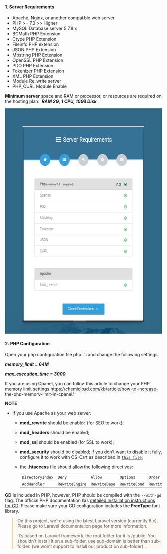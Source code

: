 <h4>1. Server Requirements</h4>
<ul style="text-align: justify;">
<li>Apache, Nginx, or another compatible web server.</li>
<li>PHP &gt;= 7.3 &gt;&gt; Higher</li>
<li>MySQL Database server 5.7.8.x</li>
<li>BCMath PHP Extension</li>
<li>Ctype PHP Extension</li>
<li>Fileinfo PHP extension</li>
<li>JSON PHP Extension</li>
<li>Mbstring PHP Extension</li>
<li>OpenSSL PHP Extension</li>
<li>PDO PHP Extension</li>
<li>Tokenizer PHP Extension</li>
<li>XML PHP Extension</li>
<li>Module Re_write server</li>
<li>PHP_CURL Module Enable&nbsp;</li>
</ul>
<p><strong>Minimum server</strong> space and RAM or processor, or resources are required on the hosting plan:&nbsp;<em><strong>&nbsp;RAM 2G, 1 CPU, 10GB Disk</strong></em></p>
<p><img src="/assets/images/be-system-requirements/7b2e3d9c5b898af97582bc9a7731bde7.png" alt="" width="591" height="726" /></p>
<h4>2. PHP Configuration&nbsp;</h4>
<p>Open your php configuration file php.ini and change the following settings.</p>
<p><em><strong>memory_limit = 64M </strong></em></p>
<p><em><strong>max_execution_time = 3000</strong></em></p>
<p>If you are using Cpanel, you can follow this article to change your PHP memory limit settings <a href="https://chemicloud.com/kb/article/how-to-increase-the-php-memory-limit-in-cpanel/">https://chemicloud.com/kb/article/how-to-increase-the-php-memory-limit-in-cpanel/</a></p>
<p><strong>NOTE</strong></p>
<ul>
<li>
<p class="first">If you use Apache as your web server:</p>
<ul>
<li>
<p class="first"><strong>mod_rewrite</strong> should be enabled (for SEO to work);</p>
</li>
<li>
<p class="first"><strong>mod_headers</strong> should be enabled;</p>
</li>
<li>
<p class="first"><strong>mod_ssl</strong> should be enabled (for SSL to work);</p>
</li>
<li>
<p class="first"><strong>mod_security</strong> should be disabled; if you don&rsquo;t want to disable it fully, configure it to work with CS-Cart as described in <a class="reference download internal" href="/admin/module/knowleagebase/_downloads/mod_security.txt" download=""><code class="xref download docutils literal"><span class="pre">this</span> <span class="pre">file</span></code></a>;</p>
</li>
<li>
<p class="first">the <strong>.htaccess</strong> file should allow the following directives:</p>
<table class="colwidths-given table" border="0"><colgroup> <col width="20%" /> <col width="20%" /> <col width="20%" /> <col width="20%" /> <col width="20%" /> </colgroup>
<tbody valign="top">
<tr class="row-odd">
<td><code class="docutils literal"><span class="pre">DirectoryIndex</span></code></td>
<td><code class="docutils literal"><span class="pre">Deny</span></code></td>
<td><code class="docutils literal"><span class="pre">Allow</span></code></td>
<td><code class="docutils literal"><span class="pre">Options</span></code></td>
<td><code class="docutils literal"><span class="pre">Order</span></code></td>
</tr>
<tr class="row-even">
<td><code class="docutils literal"><span class="pre">AddHandler</span></code></td>
<td><code class="docutils literal"><span class="pre">RewriteEngine</span></code></td>
<td><code class="docutils literal"><span class="pre">RewriteBase</span></code></td>
<td><code class="docutils literal"><span class="pre">RewriteCond</span></code></td>
<td><code class="docutils literal"><span class="pre">RewriteRule</span></code></td>
</tr>
</tbody>
</table>
</li>
</ul>
</li>
</ul>
<p><strong>GD</strong> is included in PHP, however, PHP should be compiled with the <code class="docutils literal"><span class="pre">--with-gd</span></code> flag. The official PHP documentation has <a class="reference external" href="http://php.net/manual/en/image.installation.php">detailed installation instructions for GD</a>. Please make sure your GD configuration includes the <strong>FreeType</strong> font library.</p>
<blockquote style="background-color: #fcf8f2; border-left-color: #f0ad4e;">
<p>On this project, we're using the latest Laravel version (currently 8.x). Please go to Laravel documentation page for more information.</p>
<p>It&rsquo;s based on Laravel framework, the root folder for it is /public. You shouldn&rsquo;t install it on a sub-folder, use sub-domain is better than sub-folder. (we won&rsquo;t support to install our product on sub-folder) .</p>
</blockquote>